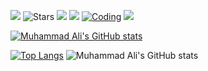 ![](https://komarev.com/ghpvc/?username=kamoliddeenov&label=Visitors) <img src="https://img.shields.io/github/stars/kamoliddeenov?label=Stars" alt="Stars"> <a href="https://github.com/kamoliddeenov/"><img src="https://img.shields.io/github/followers/kamoliddeenov?style=flat-square?color=%234CC61E&label=Followers%20"/></a> <img src="https://img.shields.io/badge/Lives-Uzbekistan-blue" /></a> [![Coding](https://wakatime.com/badge/user/74eeefe5-7895-4837-a578-df6efb5aeb86.svg)](https://wakatime.com/@74eeefe5-7895-4837-a578-df6efb5aeb86) <a href="https://t.me/kmuhammadali"><img src="https://img.shields.io/badge/Telegram-FFFFFF?style=flat&logo=telegram&logoColor=black"/>

               

[![Muhammad Ali's GitHub stats](https://github-readme-stats.vercel.app/api?username=kamoliddeenov&show_icons=true&theme=nightowl)](https://github.com/kamoliddeenov/) 

[![Top Langs](https://github-readme-stats.vercel.app/api/top-langs/?username=kamoliddeenov&layout=compact&theme=nightowl)](https://github.com/kamoliddeenov/)
![Muhammad Ali's GitHub stats](https://github-readme-stats.vercel.app/api?username=kamoliddeenov&show_icons=true&theme=transparent)
